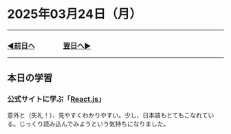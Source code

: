 # 2025年03月24日（月）

---

### [◀️前日へ](https://github.com/yuasys/chatty-journal/blob/main/2025/03/2025-03-23.md)&emsp;&emsp;&emsp;&emsp;[翌日へ▶️](https://github.com/yuasys/chatty-journal/blob/main/2025/03/2025-03-25.md)

---

## 本日の学習

### 公式サイトに学ぶ「[React.js](https://ja.react.dev/)」  

意外と（失礼！）、見やすくわかりやすい。少し、日本語もとてもこなれている。じっくり読み込んでみようという気持ちになりました。
